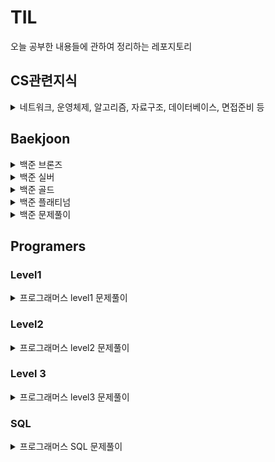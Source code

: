 # TIL
오늘 공부한 내용들에 관하여 정리하는 레포지토리

## CS관련지식
<details>
<summary>네트워크, 운영체제, 알고리즘, 자료구조, 데이터베이스, 면접준비 등 </summary>
<div markdown="1">

- [네트워크](https://github.com/yongjae5717/TIL/blob/main/Computer%20Science/Network/Network.md)
- [운영체제](https://github.com/yongjae5717/TIL/blob/main/Computer%20Science/OS/OS.md)
- [알고리즘](https://github.com/yongjae5717/TIL/blob/main/Computer%20Science/Algorithm/Algorithm.md)
- [자료구조]()
- [데이터베이스]()
- [면접준비]()
</div>
</details>

## Baekjoon
<details>
<summary>백준 브론즈</summary>
<div markdown="1">

- [9093](https://github.com/yongjae5717/TIL/blob/main/Backjoon/bronze_sol/9093.md)
- [13458](https://github.com/yongjae5717/TIL/blob/main/Backjoon/bronze_sol/13458.md)
- [1037](https://github.com/yongjae5717/TIL/blob/main/Backjoon/bronze_sol/1037.md)
- [2869](https://github.com/yongjae5717/TIL/blob/main/Backjoon/bronze_sol/2869.md)
- [2747](https://github.com/yongjae5717/TIL/blob/main/Backjoon/bronze_sol/2747.md)
- [11050](https://github.com/yongjae5717/TIL/blob/main/Backjoon/bronze_sol/11050.md)
- [12833](https://github.com/yongjae5717/TIL/blob/main/Backjoon/bronze_sol/12833.md)
- [24389](https://github.com/yongjae5717/TIL/blob/main/Backjoon/bronze_sol/24389.md)
- [10953](https://github.com/yongjae5717/TIL/blob/main/Backjoon/bronze_sol/10953.md)
- [2587](https://github.com/yongjae5717/TIL/blob/main/Backjoon/bronze_sol/2587.md)
- [25305](https://github.com/yongjae5717/TIL/blob/main/Backjoon/bronze_sol/25305.md)
- [5576](https://github.com/yongjae5717/TIL/blob/main/Backjoon/bronze_sol/5576.md)
- [9076](https://github.com/yongjae5717/TIL/blob/main/Backjoon/bronze_sol/9076.md)
- [6996](https://github.com/yongjae5717/TIL/blob/main/Backjoon/bronze_sol/6996.md)

</div>
</details>


<details>
<summary>백준 실버</summary>
<div markdown="1">

- [10826](https://github.com/yongjae5717/TIL/blob/main/Backjoon/silver_sol/10826.md)
- [13414](https://github.com/yongjae5717/TIL/blob/main/Backjoon/silver_sol/13414.md)
- [1269](https://github.com/yongjae5717/TIL/blob/main/Backjoon/silver_sol/1269.md)
- [10845](https://github.com/yongjae5717/TIL/blob/main/Backjoon/silver_sol/10845.md)
- [2583](https://github.com/yongjae5717/TIL/blob/main/Backjoon/silver_sol/2583.md)
- [6603](https://github.com/yongjae5717/TIL/blob/main/Backjoon/silver_sol/6603.md)
- [1406](https://github.com/yongjae5717/TIL/blob/main/Backjoon/silver_sol/1406.md)
- [14889](https://github.com/yongjae5717/TIL/blob/main/Backjoon/silver_sol/14889.md)
- [1929](https://github.com/yongjae5717/TIL/blob/main/Backjoon/silver_sol/1929.md)
- [2485](https://github.com/yongjae5717/TIL/blob/main/Backjoon/silver_sol/2485.md)
- [2529](https://github.com/yongjae5717/TIL/blob/main/Backjoon/silver_sol/2529.md)
- [2512](https://github.com/yongjae5717/TIL/blob/main/Backjoon/silver_sol/2512.md)
- [2644](https://github.com/yongjae5717/TIL/blob/main/Backjoon/silver_sol/2644.md)
- [2885](https://github.com/yongjae5717/TIL/blob/main/Backjoon/silver_sol/2885.md)
- [20044](https://github.com/yongjae5717/TIL/blob/main/Backjoon/silver_sol/20044.md)
- [2785](https://github.com/yongjae5717/TIL/blob/main/Backjoon/silver_sol/2785.md)
- [11048](https://github.com/yongjae5717/TIL/blob/main/Backjoon/silver_sol/11048.md)
- [1890](https://github.com/yongjae5717/TIL/blob/main/Backjoon/silver_sol/1890.md)
- [1309](https://github.com/yongjae5717/TIL/blob/main/Backjoon/silver_sol/1309.md)
- [11501](https://github.com/yongjae5717/TIL/blob/main/Backjoon/silver_sol/11501.md)
- [2312](https://github.com/yongjae5717/TIL/blob/main/Backjoon/silver_sol/2312.md)
- [1094](https://github.com/yongjae5717/TIL/blob/main/Backjoon/silver_sol/1094.md)
- [2961](https://github.com/yongjae5717/TIL/blob/main/Backjoon/silver_sol/2961.md)
- [1740](https://github.com/yongjae5717/TIL/blob/main/Backjoon/silver_sol/1740.md)
- [14569](https://github.com/yongjae5717/TIL/blob/main/Backjoon/silver_sol/14569.md)
- [4949](https://github.com/yongjae5717/TIL/blob/main/Backjoon/silver_sol/4949.md)
- [14425](https://github.com/yongjae5717/TIL/blob/main/Backjoon/silver_sol/14425.md)
- [17413](https://github.com/yongjae5717/TIL/blob/main/Backjoon/silver_sol/17413.md)
- [1120](https://github.com/yongjae5717/TIL/blob/main/Backjoon/silver_sol/1120.md)
- [11478](https://github.com/yongjae5717/TIL/blob/main/Backjoon/silver_sol/11478.md)
- [5525](https://github.com/yongjae5717/TIL/blob/main/Backjoon/silver_sol/5525.md)
- [5635](https://github.com/yongjae5717/TIL/blob/main/Backjoon/silver_sol/5635.md)
- [4358](https://github.com/yongjae5717/TIL/blob/main/Backjoon/silver_sol/4358.md)
- [1652](https://github.com/yongjae5717/TIL/blob/main/Backjoon/silver_sol/1652.md)
- [11931](https://github.com/yongjae5717/TIL/blob/main/Backjoon/silver_sol/11931.md)
- [8979](https://github.com/yongjae5717/TIL/blob/main/Backjoon/silver_sol/8979.md)
- [1015](https://github.com/yongjae5717/TIL/blob/main/Backjoon/silver_sol/1015.md)
- [1940](https://github.com/yongjae5717/TIL/blob/main/Backjoon/silver_sol/1940.md)
- [2276](https://github.com/yongjae5717/TIL/blob/main/Backjoon/silver_sol/2276.md)
- [5800](https://github.com/yongjae5717/TIL/blob/main/Backjoon/silver_sol/5800.md)
- [2628](https://github.com/yongjae5717/TIL/blob/main/Backjoon/silver_sol/2628.md)
- [1251](https://github.com/yongjae5717/TIL/blob/main/Backjoon/silver_sol/1251.md)
- [7795](https://github.com/yongjae5717/TIL/blob/main/Backjoon/silver_sol/7795.md)
- [24444](https://github.com/yongjae5717/TIL/blob/main/Backjoon/silver_sol/24444.md)
- [18310](https://github.com/yongjae5717/TIL/blob/main/Backjoon/silver_sol/18310.md)
- [15688](https://github.com/yongjae5717/TIL/blob/main/Backjoon/silver_sol/15688.md)
- [1755](https://github.com/yongjae5717/TIL/blob/main/Backjoon/silver_sol/1755.md)
- [24480](https://github.com/yongjae5717/TIL/blob/main/Backjoon/silver_sol/24480.md)
- [1822](https://github.com/yongjae5717/TIL/blob/main/Backjoon/silver_sol/1822.md)
- [2910](https://github.com/yongjae5717/TIL/blob/main/Backjoon/silver_sol/2910.md)
- [14490](https://github.com/yongjae5717/TIL/blob/main/Backjoon/silver_sol/14490.md)
- [4659](https://github.com/yongjae5717/TIL/blob/main/Backjoon/silver_sol/4659.md)
- [1246](https://github.com/yongjae5717/TIL/blob/main/Backjoon/silver_sol/1246.md)
- [17615](https://github.com/yongjae5717/TIL/blob/main/Backjoon/silver_sol/17615.md)
- [9375](https://github.com/yongjae5717/TIL/blob/main/Backjoon/silver_sol/9375.md)
- [1021](https://github.com/yongjae5717/TIL/blob/main/Backjoon/silver_sol/1021.md)

</div>
</details>


<details>
<summary>백준 골드</summary>
<div markdown="1">

- [14719](https://github.com/yongjae5717/TIL/blob/main/Backjoon/gold_sol/14719.md)
- [1062](https://github.com/yongjae5717/TIL/blob/main/Backjoon/gold_sol/1062.md)
- [1525](https://github.com/yongjae5717/TIL/blob/main/Backjoon/gold_sol/1525.md)
- [5430](https://github.com/yongjae5717/TIL/blob/main/Backjoon/gold_sol/5430.md)
- [1644](https://github.com/yongjae5717/TIL/blob/main/Backjoon/gold_sol/1644.md)
- [2661](https://github.com/yongjae5717/TIL/blob/main/Backjoon/gold_sol/2661.md)
- [2110](https://github.com/yongjae5717/TIL/blob/main/Backjoon/gold_sol/2110.md)
- [7569](https://github.com/yongjae5717/TIL/blob/main/Backjoon/gold_sol/7569.md)
- [9576](https://github.com/yongjae5717/TIL/blob/main/Backjoon/gold_sol/9576.md)
- [1461](https://github.com/yongjae5717/TIL/blob/main/Backjoon/gold_sol/1461.md)
- [2225](https://github.com/yongjae5717/TIL/blob/main/Backjoon/gold_sol/2225.md)
- [7453](https://github.com/yongjae5717/TIL/blob/main/Backjoon/gold_sol/7453.md)
- [13904](https://github.com/yongjae5717/TIL/blob/main/Backjoon/gold_sol/13904.md)
- [13164](https://github.com/yongjae5717/TIL/blob/main/Backjoon/gold_sol/13164.md)
- [1766](https://github.com/yongjae5717/TIL/blob/main/Backjoon/gold_sol/1766.md)

</div>
</details>

<details>
<summary>백준 플래티넘</summary>
<div markdown="1">

- [2887](https://github.com/yongjae5717/TIL/blob/main/Backjoon/platinum_sol/2887.md)

</div>
</details>

<details>
<summary>백준 문제풀이</summary>
<div markdown="1">

- [BFS & DFS](https://github.com/yongjae5717/TIL/tree/main/Backjoon/BFS%20%26%20DFS)
- [백트래킹](https://github.com/yongjae5717/TIL/tree/main/Backjoon/backTracking)
- [비트마스킹](https://github.com/yongjae5717/TIL/tree/main/Backjoon/bitMasking)
- [완전탐색](https://github.com/yongjae5717/TIL/tree/main/Backjoon/bruteForce)
- [다이나믹 프로그래밍](https://github.com/yongjae5717/TIL/tree/main/Backjoon/dp)
- [힙](https://github.com/yongjae5717/TIL/tree/main/Backjoon/heap)
- [구현](https://github.com/yongjae5717/TIL/tree/main/Backjoon/implementation)
- [누적합](https://github.com/yongjae5717/TIL/tree/main/Backjoon/sum)
- [투포인터](https://github.com/yongjae5717/TIL/tree/main/Backjoon/twoPointer)
- [자료구조](https://github.com/yongjae5717/TIL/tree/main/Backjoon/Data_Structure)
- [이분탐색](https://github.com/yongjae5717/TIL/tree/main/Backjoon/binarySearch)
- [탐욕법](https://github.com/yongjae5717/TIL/tree/main/Backjoon/greedy)
- [수학](https://github.com/yongjae5717/TIL/tree/main/Backjoon/math)

</div>
</details>

## Programers
### Level1
<details>
<summary>프로그래머스 level1 문제풀이</summary>
<div markdown="1">

- [[카카오 인턴] 키패드 누르기](https://github.com/yongjae5717/TIL/blob/main/Programers/level1_sol/%5B카카오%20인턴%5D%20키패드%20누르기.md)
- [다트게임](https://github.com/yongjae5717/TIL/blob/main/Programers/level1_sol/다트게임.md)
- [로또의 최고 순위와 최저 순위](https://github.com/yongjae5717/TIL/blob/main/Programers/level1_sol/로또의%20최고%20순위와%20최저%20순위.md)
- [성격유형 검사하기](https://github.com/yongjae5717/TIL/blob/main/Programers/level1_sol/성격유형%20검사하기.md)
- [소수만들기](https://github.com/yongjae5717/TIL/blob/main/Programers/level1_sol/소수만들기.md)
- [숫자 짝꿍](https://github.com/yongjae5717/TIL/blob/main/Programers/level1_sol/숫자%20짝꿍.md)
- [신고 결과 받기](https://github.com/yongjae5717/TIL/blob/main/Programers/level1_sol/신고%20결과%20받기.md)
- [신규 아이디 추천](https://github.com/yongjae5717/TIL/blob/main/Programers/level1_sol/신규%20아이디%20추천.md)
- [실패율](https://github.com/yongjae5717/TIL/blob/main/Programers/level1_sol/실패율.md)
- [완주하지 못한 선수](https://github.com/yongjae5717/TIL/blob/main/Programers/level1_sol/완주하지%20못한%20선수.md)
- [체육복](https://github.com/yongjae5717/TIL/blob/main/Programers/level1_sol/체육복.md)
- [크레인 인형뽑기 게임](https://github.com/yongjae5717/TIL/blob/main/Programers/level1_sol/크레인%20인형뽑기%20게임.md)
- [삼총사](https://github.com/yongjae5717/TIL/blob/main/Programers/level1_sol/삼총사.md)
- [옹알이](https://github.com/yongjae5717/TIL/blob/main/Programers/level1_sol/옹알이.md)
- [햄버거 만들기](https://github.com/yongjae5717/TIL/blob/main/Programers/level1_sol/햄버거만들기.md)
- [푸드 파이트 대회](https://github.com/yongjae5717/TIL/blob/main/Programers/level1_sol/푸드파이트대회.md)
- [과일 장수](https://github.com/yongjae5717/TIL/blob/main/Programers/level1_sol/과일장수.md)
- [문자열 나누기](https://github.com/yongjae5717/TIL/blob/main/Programers/level1_sol/문자열나누기.md)
- [가장 가까운 같은 글자](https://github.com/yongjae5717/TIL/blob/main/Programers/level1_sol/가장가까운같은글자.md)
- [크기가 작은 부분문자열](https://github.com/yongjae5717/TIL/blob/main/Programers/level1_sol/크기가작은부분문자열.md)
- [명예의 전당(1)](https://github.com/yongjae5717/TIL/blob/main/Programers/level1_sol/명예의전당1.md)
- [카드 뭉치](https://github.com/yongjae5717/TIL/blob/main/Programers/level1_sol/카드뭉치.md)
- [둘만의 암호](https://github.com/yongjae5717/TIL/blob/main/Programers/level1_sol/둘만의암호.md)
</div>
</details>

### Level2
<details>
<summary>프로그래머스 level2 문제풀이</summary>
<div markdown="1">

- [[1차]캐시](https://github.com/yongjae5717/TIL/blob/main/Programers/level2_sol/%5B1차%5D캐시.md)
- [H-Index](https://github.com/yongjae5717/TIL/blob/main/Programers/level2_sol/H-Index.md)
- [N^2 배열 자르기](https://github.com/yongjae5717/TIL/blob/main/Programers/level2_sol/n%5E2%20배열%20자르기.md)
- [N개의 최소공배수](https://github.com/yongjae5717/TIL/blob/main/Programers/level2_sol/N개의%20최소공배수.md)
- [괄호 회전하기](https://github.com/yongjae5717/TIL/blob/main/Programers/level2_sol/괄호%20회전하기.md)
- [구명보트](https://github.com/yongjae5717/TIL/blob/main/Programers/level2_sol/구명보트.md)
- [기능개발](https://github.com/yongjae5717/TIL/blob/main/Programers/level2_sol/기능개발.md)
- [다음 큰 숫자](https://github.com/yongjae5717/TIL/blob/main/Programers/level2_sol/다음%20큰%20숫자.md)
- [멀리뛰기](https://github.com/yongjae5717/TIL/blob/main/Programers/level2_sol/멀리%20뛰기.md)
- [숫자의 표현](https://github.com/yongjae5717/TIL/blob/main/Programers/level2_sol/숫자의%20표현.md)
- [영어 끝말잇기](https://github.com/yongjae5717/TIL/blob/main/Programers/level2_sol/영어%20끝말잇기.md)
- [예상 대진표](https://github.com/yongjae5717/TIL/blob/main/Programers/level2_sol/예상%20대진표.md)
- [오픈 채팅방](https://github.com/yongjae5717/TIL/blob/main/Programers/level2_sol/오픈채팅방.md)
- [올바른 괄호](https://github.com/yongjae5717/TIL/blob/main/Programers/level2_sol/올바른%20괄호.md)
- [위장](https://github.com/yongjae5717/TIL/blob/main/Programers/level2_sol/위장.md)
- [이진 변환 반복하기](https://github.com/yongjae5717/TIL/blob/main/Programers/level2_sol/이진%20변환%20반복하기.md)
- [전화번호 목록](https://github.com/yongjae5717/TIL/blob/main/Programers/level2_sol/전화번호%20목록.md)
- [점프와 순간 이동](https://github.com/yongjae5717/TIL/blob/main/Programers/level2_sol/점프와%20순간%20이동.md)
- [주식가격](https://github.com/yongjae5717/TIL/blob/main/Programers/level2_sol/주식가격.md)
- [짝지어 제거하기](https://github.com/yongjae5717/TIL/blob/main/Programers/level2_sol/짝지어%20제거하기.md)
- [최솟값 만들기](https://github.com/yongjae5717/TIL/blob/main/Programers/level2_sol/최솟값%20만들기.md)
- [카펫](https://github.com/yongjae5717/TIL/blob/main/Programers/level2_sol/카펫.md)
- [튜플](https://github.com/yongjae5717/TIL/blob/main/Programers/level2_sol/튜플.md)
- [프린터](https://github.com/yongjae5717/TIL/blob/main/Programers/level2_sol/프린터.md)
- [피보나치 수](https://github.com/yongjae5717/TIL/blob/main/Programers/level2_sol/피보나치%20수.md)
- [행렬의 곱셈](https://github.com/yongjae5717/TIL/blob/main/Programers/level2_sol/행렬의%20곱셈.md)
- [혼자 놀기의 달인](https://github.com/yongjae5717/TIL/blob/main/Programers/level2_sol/혼자%20놀기의%20달인.md)
- [타겟 넘버](https://github.com/yongjae5717/TIL/blob/main/Programers/level2_sol/타겟%20넘버.md)
- [두 큐 합 같게 만들기](https://github.com/yongjae5717/TIL/blob/main/Programers/level2_sol/두%20큐%20합%20같게%20만들기.md)
- [더 맵게](https://github.com/yongjae5717/TIL/blob/main/Programers/level2_sol/더맵게.md)
- [피로도](https://github.com/yongjae5717/TIL/blob/main/Programers/level2_sol/피로도.md)
- [[1차]뉴스 클러스터링](https://github.com/yongjae5717/TIL/blob/main/Programers/level2_sol/%5B1차%5D뉴스%20클러스터링.md)
- [k진수에서 소수 개수 구하기](https://github.com/yongjae5717/TIL/blob/main/Programers/level2_sol/k진수에서%20소수%20개수%20구하기.md)
- [주차 요금 계산](https://github.com/yongjae5717/TIL/blob/main/Programers/level2_sol/주차%20요금%20계산.md)
- [[3차]압축](https://github.com/yongjae5717/TIL/blob/main/Programers/level2_sol/%5B3차%5D압축.md)
- [[1차]프렌즈4블록](https://github.com/yongjae5717/TIL/blob/main/Programers/level2_sol/%5B1차%5D프렌즈4블록.md)
- [[3차]n진수 게임](https://github.com/yongjae5717/TIL/blob/main/Programers/level2_sol/%5B3차%5Dn진수%20게임.md)
- [땅따먹기](https://github.com/yongjae5717/TIL/blob/main/Programers/level2_sol/땅따먹기.md)
- [연속 부분 수열 합의 개수](https://github.com/yongjae5717/TIL/blob/main/Programers/level2_sol/연속%20부분%20수열%20합의%20개수.md)
- [스킬트리](https://github.com/yongjae5717/TIL/blob/main/Programers/level2_sol/스킬트리.md)
- [방문 길이](https://github.com/yongjae5717/TIL/blob/main/Programers/level2_sol/방문길이.md)
- [[3차]파일명 정렬](https://github.com/yongjae5717/TIL/blob/main/Programers/level2_sol/%5B3차%5D파일명%20정렬.md)
- [모음 사전](https://github.com/yongjae5717/TIL/blob/main/Programers/level2_sol/모음사전.md)
- [게임 맵 최단거리](https://github.com/yongjae5717/TIL/blob/main/Programers/level2_sol/게임맵최단거리.md)
- [다리를 지나는 트럭](https://github.com/yongjae5717/TIL/blob/main/Programers/level2_sol/다리를지나는트럭.md)
- [2 x n 타일링](https://github.com/yongjae5717/TIL/blob/main/Programers/level2_sol/2xn타일링.md)
- [할인행사](https://github.com/yongjae5717/TIL/blob/main/Programers/level2_sol/할인행사.md)
- [2개 이하로 다른 비트](https://github.com/yongjae5717/TIL/blob/main/Programers/level2_sol/2개이하로다른비트.md)
- [소수 찾기](https://github.com/yongjae5717/TIL/blob/main/Programers/level2_sol/소수찾기.md)
- [쿼드압축 후 개수 세기](https://github.com/yongjae5717/TIL/blob/main/Programers/level2_sol/쿼드압축후개수세기.md)
- [귤 고르기](https://github.com/yongjae5717/TIL/blob/main/Programers/level2_sol/귤고르기.md)
- [줄 서는 방법](https://github.com/yongjae5717/TIL/blob/main/Programers/level2_sol/줄서는방법.md)
- [124 나라의 숫자](https://github.com/yongjae5717/TIL/blob/main/Programers/level2_sol/124나라의숫자.md)
- [점 찍기](https://github.com/yongjae5717/TIL/blob/main/Programers/level2_sol/점찍기.md)
- [삼각 달팽이](https://github.com/yongjae5717/TIL/blob/main/Programers/level2_sol/삼각달팽이.md)
- [메뉴 리뉴얼](https://github.com/yongjae5717/TIL/blob/main/Programers/level2_sol/메뉴리뉴얼.md)
- [롤케이크 만들기](https://github.com/yongjae5717/TIL/blob/main/Programers/level2_sol/롤케이크만들기.md)
</div>

</details>

### Level 3
<details>
<summary>프로그래머스 level3 문제풀이</summary>
<div markdown="1">

- [야근 지수](https://github.com/yongjae5717/TIL/blob/main/Programers/level3_sol/야근%20지수.md)
- [정수 삼각형](https://github.com/yongjae5717/TIL/blob/main/Programers/level3_sol/정수삼각형.md)
- [최고의 집합](https://github.com/yongjae5717/TIL/blob/main/Programers/level3_sol/최고의집합.md)
- [이중우선순위큐](https://github.com/yongjae5717/TIL/blob/main/Programers/level3_sol/이중우선순위큐.md)
- [단속카메라](https://github.com/yongjae5717/TIL/blob/main/Programers/level3_sol/단속카메라.md)
- [네트워크](https://github.com/yongjae5717/TIL/blob/main/Programers/level3_sol/네트워크.md)
- [단어 변환](https://github.com/yongjae5717/TIL/blob/main/Programers/level3_sol/단어변환.md)
- [등굣길](https://github.com/yongjae5717/TIL/blob/main/Programers/level3_sol/등굣길.md)
- [베스트앨범](https://github.com/yongjae5717/TIL/blob/main/Programers/level3_sol/베스트앨범.md)
- [숫자 게임](https://github.com/yongjae5717/TIL/blob/main/Programers/level3_sol/숫자게임.md)
- [기지국 설치](https://github.com/yongjae5717/TIL/blob/main/Programers/level3_sol/기지국설치.md)
- [불량 사용자](https://github.com/yongjae5717/TIL/blob/main/Programers/level3_sol/불량사용자.md)
- [[카카오 인턴] 보석 쇼핑](https://github.com/yongjae5717/TIL/blob/main/Programers/level3_sol/보석쇼핑.md)

</div>
</details>

### SQL
<details>
<summary>프로그래머스 SQL 문제풀이</summary>
<div markdown="1">

- [가격이 제일 비싼 식품의 정보 출력하기](https://github.com/yongjae5717/TIL/blob/main/Programers/sql/level1-2/가격이%20제일%20비싼%20식품의%20정보%20출력하기.md)
- [고양이와 개는 몇 마리 있을까](https://github.com/yongjae5717/TIL/blob/main/Programers/sql/level1-2/고양이와%20개는%20몇%20마리%20있을까.md)
- [동명 동물 수 찾기](https://github.com/yongjae5717/TIL/blob/main/Programers/sql/level1-2/동명%20동물%20수%20찾기.md)
- [동물 수 구하기](https://github.com/yongjae5717/TIL/blob/main/Programers/sql/level1-2/동물%20수%20구하기.md)
- [상위 n개 레코드](https://github.com/yongjae5717/TIL/blob/main/Programers/sql/level1-2/상위%20n개%20레코드.md)
- [식품분류별 가장 비싼 식품의 정보 조회하기](https://github.com/yongjae5717/TIL/blob/main/Programers/sql/level1-2/식품분류별%20가장%20비싼%20식품의%20정보%20조회하기.md)
- [어린 동물 찾기](https://github.com/yongjae5717/TIL/blob/main/Programers/sql/level1-2/어린%20동물%20찾기.md)
- [여러 기준으로 정렬하기](https://github.com/yongjae5717/TIL/blob/main/Programers/sql/level1-2/여러%20기준으로%20정렬하기.md)
- [이름이 있는 동물의 아이디](https://github.com/yongjae5717/TIL/blob/main/Programers/sql/level1-2/이름이%20있는%20동물의%20아이디.md)
- [중복 제거하기](https://github.com/yongjae5717/TIL/blob/main/Programers/sql/level1-2/중복%20제거하기.md)
- [최댓값 구하기](https://github.com/yongjae5717/TIL/blob/main/Programers/sql/level1-2/최댓값%20구하기.md)
- [최솟값 구하기](https://github.com/yongjae5717/TIL/blob/main/Programers/sql/level1-2/최솟값%20구하기.md)
- [가장 비싼 상품 구하기](https://github.com/yongjae5717/TIL/blob/main/Programers/sql/level1-2/가장%20비싼%20상품%20구하기.md)
- [강원도에 위치한 생산공장 목록 출력하기](https://github.com/yongjae5717/TIL/blob/main/Programers/sql/level1-2/강원도에%20위치한%20생산공장%20목록%20출력하기.md)
- [경기도에 위치한 식품창고 목록 출력하기](https://github.com/yongjae5717/TIL/blob/main/Programers/sql/level1-2/경기도에%20위치한%20식품창고%20목록%20출력하기.md)
- [나이 정보가 없는 회원 수 구하기](https://github.com/yongjae5717/TIL/blob/main/Programers/sql/level1-2/나이%20정보가%20없는%20회원%20수%20구하기.md)
- [동물의 아이디와 이름](https://github.com/yongjae5717/TIL/blob/main/Programers/sql/level1-2/동물의%20아이디와%20이름.md)
- [모든 레코드 조회하기](https://github.com/yongjae5717/TIL/blob/main/Programers/sql/level1-2/모든%20레코드%20조회하기.md)
- [아픈 동물 찾기](https://github.com/yongjae5717/TIL/blob/main/Programers/sql/level1-2/아픈%20동물%20찾기.md)
- [역순 정렬하기](https://github.com/yongjae5717/TIL/blob/main/Programers/sql/level1-2/역순%20정렬하기.md)
- [이름이 없는 동물의 아이디](https://github.com/yongjae5717/TIL/blob/main/Programers/sql/level1-2/이름이%20없는%20동물의%20아이디.md)
- [조건에 맞는 회원수 구하기](https://github.com/yongjae5717/TIL/blob/main/Programers/sql/level1-2/조건에%20맞는%20회원수%20구하기.md)
- [DATETIME에서 DATE로 형 변환](https://github.com/yongjae5717/TIL/blob/main/Programers/sql/level1-2/DATETIME에서%20DATE로%20형%20변환.md)
- [NULL 처리하기](https://github.com/yongjae5717/TIL/blob/main/Programers/sql/level1-2/NULL%20처리하기.md)
- [이름에 el이 들어가는 동물 찾기](https://github.com/yongjae5717/TIL/blob/main/Programers/sql/level1-2/이름에%20el이%20들어가는%20동물%20찾기.md)
- [중성화 여부 파악하기](https://github.com/yongjae5717/TIL/blob/main/Programers/sql/level1-2/중성화%20여부%20파악하기.md)
- [입양시각 구하기](https://github.com/yongjae5717/TIL/blob/main/Programers/sql/level1-2/입양시각구하기.md)
</div>
</details>
